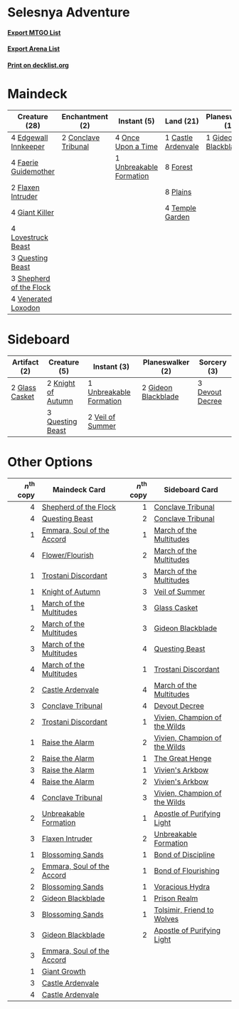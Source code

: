 # Selesnya Adventure

#### [Export MTGO List](../collection/Selesnya%20Adventure/Selesnya%20Adventure.txt)
#### [Export Arena List](../collection/Selesnya%20Adventure/Selesnya%20Adventure_arena.txt)
#### [Print on decklist.org](http://decklist.org/?deckmain=1%09Castle%20Ardenvale%0A2%09Conclave%20Tribunal%0A4%09Edgewall%20Innkeeper%0A4%09Faerie%20Guidemother%0A2%09Flaxen%20Intruder%0A3%09Flower/Flourish%0A8%09Forest%0A4%09Giant%20Killer%0A1%09Gideon%20Blackblade%0A4%09Lovestruck%20Beast%0A4%09Once%20Upon%20a%20Time%0A8%09Plains%0A3%09Questing%20Beast%0A3%09Shepherd%20of%20the%20Flock%0A4%09Temple%20Garden%0A1%09Unbreakable%20Formation%0A4%09Venerated%20Loxodon&deckside=3%09Devout%20Decree%0A2%09Gideon%20Blackblade%0A2%09Glass%20Casket%0A2%09Knight%20of%20Autumn%0A3%09Questing%20Beast%0A1%09Unbreakable%20Formation%0A2%09Veil%20of%20Summer)
# Maindeck

|                                          Creature (28)                                           |                                       Enchantment (2)                                        |                                           Instant (5)                                            |                                          Land (21)                                          |                                       Planeswalker (1)                                       |                                        Sorcery (3)                                         |
|--------------------------------------------------------------------------------------------------|----------------------------------------------------------------------------------------------|--------------------------------------------------------------------------------------------------|---------------------------------------------------------------------------------------------|----------------------------------------------------------------------------------------------|--------------------------------------------------------------------------------------------|
|4 [Edgewall Innkeeper](http://gatherer.wizards.com/Pages/Card/Details.aspx?multiverseid=473113)   |2 [Conclave Tribunal](http://gatherer.wizards.com/Pages/Card/Details.aspx?multiverseid=452756)|4 [Once Upon a Time](http://gatherer.wizards.com/Pages/Card/Details.aspx?multiverseid=473131)     |1 [Castle Ardenvale](http://gatherer.wizards.com/Pages/Card/Details.aspx?multiverseid=473200)|1 [Gideon Blackblade](http://gatherer.wizards.com/Pages/Card/Details.aspx?multiverseid=463943)|3 [Flower/Flourish](http://gatherer.wizards.com/Pages/Card/Details.aspx?multiverseid=452976)|
|4 [Faerie Guidemother](http://gatherer.wizards.com/Pages/Card/Details.aspx?multiverseid=472973)   |                                                                                              |1 [Unbreakable Formation](http://gatherer.wizards.com/Pages/Card/Details.aspx?multiverseid=457173)|8 [Forest](http://gatherer.wizards.com/Pages/Card/Details.aspx?multiverseid=439860)          |                                                                                              |                                                                                            |
|2 [Flaxen Intruder](http://gatherer.wizards.com/Pages/Card/Details.aspx?multiverseid=473117)      |                                                                                              |                                                                                                  |8 [Plains](http://gatherer.wizards.com/Pages/Card/Details.aspx?multiverseid=439856)          |                                                                                              |                                                                                            |
|4 [Giant Killer](http://gatherer.wizards.com/Pages/Card/Details.aspx?multiverseid=472976)         |                                                                                              |                                                                                                  |4 [Temple Garden](http://gatherer.wizards.com/Pages/Card/Details.aspx?multiverseid=405112)   |                                                                                              |                                                                                            |
|4 [Lovestruck Beast](http://gatherer.wizards.com/Pages/Card/Details.aspx?multiverseid=473127)     |                                                                                              |                                                                                                  |                                                                                             |                                                                                              |                                                                                            |
|3 [Questing Beast](http://gatherer.wizards.com/Pages/Card/Details.aspx?multiverseid=473133)       |                                                                                              |                                                                                                  |                                                                                             |                                                                                              |                                                                                            |
|3 [Shepherd of the Flock](http://gatherer.wizards.com/Pages/Card/Details.aspx?multiverseid=472990)|                                                                                              |                                                                                                  |                                                                                             |                                                                                              |                                                                                            |
|4 [Venerated Loxodon](http://gatherer.wizards.com/Pages/Card/Details.aspx?multiverseid=452780)    |                                                                                              |                                                                                                  |                                                                                             |                                                                                              |                                                                                            |


# Sideboard

|                                      Artifact (2)                                       |                                        Creature (5)                                         |                                           Instant (3)                                            |                                       Planeswalker (2)                                       |                                       Sorcery (3)                                        |
|-----------------------------------------------------------------------------------------|---------------------------------------------------------------------------------------------|--------------------------------------------------------------------------------------------------|----------------------------------------------------------------------------------------------|------------------------------------------------------------------------------------------|
|2 [Glass Casket](http://gatherer.wizards.com/Pages/Card/Details.aspx?multiverseid=472977)|2 [Knight of Autumn](http://gatherer.wizards.com/Pages/Card/Details.aspx?multiverseid=452933)|1 [Unbreakable Formation](http://gatherer.wizards.com/Pages/Card/Details.aspx?multiverseid=457173)|2 [Gideon Blackblade](http://gatherer.wizards.com/Pages/Card/Details.aspx?multiverseid=463943)|3 [Devout Decree](http://gatherer.wizards.com/Pages/Card/Details.aspx?multiverseid=466767)|
|                                                                                         |3 [Questing Beast](http://gatherer.wizards.com/Pages/Card/Details.aspx?multiverseid=473133)  |2 [Veil of Summer](http://gatherer.wizards.com/Pages/Card/Details.aspx?multiverseid=466952)       |                                                                                              |                                                                                          |


# Other Options

|*n*<sup>th</sup> copy|                                            Maindeck Card                                            |*n*<sup>th</sup> copy|                                             Sideboard Card                                             |
|--------------------:|-----------------------------------------------------------------------------------------------------|--------------------:|--------------------------------------------------------------------------------------------------------|
|                    4|[Shepherd of the Flock](http://gatherer.wizards.com/Pages/Card/Details.aspx?multiverseid=472990)     |                    1|[Conclave Tribunal](http://gatherer.wizards.com/Pages/Card/Details.aspx?multiverseid=452756)            |
|                    4|[Questing Beast](http://gatherer.wizards.com/Pages/Card/Details.aspx?multiverseid=473133)            |                    2|[Conclave Tribunal](http://gatherer.wizards.com/Pages/Card/Details.aspx?multiverseid=452756)            |
|                    1|[Emmara, Soul of the Accord](http://gatherer.wizards.com/Pages/Card/Details.aspx?multiverseid=452918)|                    1|[March of the Multitudes](http://gatherer.wizards.com/Pages/Card/Details.aspx?multiverseid=452938)      |
|                    4|[Flower/Flourish](http://gatherer.wizards.com/Pages/Card/Details.aspx?multiverseid=452976)           |                    2|[March of the Multitudes](http://gatherer.wizards.com/Pages/Card/Details.aspx?multiverseid=452938)      |
|                    1|[Trostani Discordant](http://gatherer.wizards.com/Pages/Card/Details.aspx?multiverseid=452958)       |                    3|[March of the Multitudes](http://gatherer.wizards.com/Pages/Card/Details.aspx?multiverseid=452938)      |
|                    1|[Knight of Autumn](http://gatherer.wizards.com/Pages/Card/Details.aspx?multiverseid=452933)          |                    3|[Veil of Summer](http://gatherer.wizards.com/Pages/Card/Details.aspx?multiverseid=466952)               |
|                    1|[March of the Multitudes](http://gatherer.wizards.com/Pages/Card/Details.aspx?multiverseid=452938)   |                    3|[Glass Casket](http://gatherer.wizards.com/Pages/Card/Details.aspx?multiverseid=472977)                 |
|                    2|[March of the Multitudes](http://gatherer.wizards.com/Pages/Card/Details.aspx?multiverseid=452938)   |                    3|[Gideon Blackblade](http://gatherer.wizards.com/Pages/Card/Details.aspx?multiverseid=463943)            |
|                    3|[March of the Multitudes](http://gatherer.wizards.com/Pages/Card/Details.aspx?multiverseid=452938)   |                    4|[Questing Beast](http://gatherer.wizards.com/Pages/Card/Details.aspx?multiverseid=473133)               |
|                    4|[March of the Multitudes](http://gatherer.wizards.com/Pages/Card/Details.aspx?multiverseid=452938)   |                    1|[Trostani Discordant](http://gatherer.wizards.com/Pages/Card/Details.aspx?multiverseid=452958)          |
|                    2|[Castle Ardenvale](http://gatherer.wizards.com/Pages/Card/Details.aspx?multiverseid=473200)          |                    4|[March of the Multitudes](http://gatherer.wizards.com/Pages/Card/Details.aspx?multiverseid=452938)      |
|                    3|[Conclave Tribunal](http://gatherer.wizards.com/Pages/Card/Details.aspx?multiverseid=452756)         |                    4|[Devout Decree](http://gatherer.wizards.com/Pages/Card/Details.aspx?multiverseid=466767)                |
|                    2|[Trostani Discordant](http://gatherer.wizards.com/Pages/Card/Details.aspx?multiverseid=452958)       |                    1|[Vivien, Champion of the Wilds](http://gatherer.wizards.com/Pages/Card/Details.aspx?multiverseid=461107)|
|                    1|[Raise the Alarm](http://gatherer.wizards.com/Pages/Card/Details.aspx?multiverseid=416853)           |                    2|[Vivien, Champion of the Wilds](http://gatherer.wizards.com/Pages/Card/Details.aspx?multiverseid=461107)|
|                    2|[Raise the Alarm](http://gatherer.wizards.com/Pages/Card/Details.aspx?multiverseid=416853)           |                    1|[The Great Henge](http://gatherer.wizards.com/Pages/Card/Details.aspx?multiverseid=473123)              |
|                    3|[Raise the Alarm](http://gatherer.wizards.com/Pages/Card/Details.aspx?multiverseid=416853)           |                    1|[Vivien's Arkbow](http://gatherer.wizards.com/Pages/Card/Details.aspx?multiverseid=461108)              |
|                    4|[Raise the Alarm](http://gatherer.wizards.com/Pages/Card/Details.aspx?multiverseid=416853)           |                    2|[Vivien's Arkbow](http://gatherer.wizards.com/Pages/Card/Details.aspx?multiverseid=461108)              |
|                    4|[Conclave Tribunal](http://gatherer.wizards.com/Pages/Card/Details.aspx?multiverseid=452756)         |                    3|[Vivien, Champion of the Wilds](http://gatherer.wizards.com/Pages/Card/Details.aspx?multiverseid=461107)|
|                    2|[Unbreakable Formation](http://gatherer.wizards.com/Pages/Card/Details.aspx?multiverseid=457173)     |                    1|[Apostle of Purifying Light](http://gatherer.wizards.com/Pages/Card/Details.aspx?multiverseid=466760)   |
|                    3|[Flaxen Intruder](http://gatherer.wizards.com/Pages/Card/Details.aspx?multiverseid=473117)           |                    2|[Unbreakable Formation](http://gatherer.wizards.com/Pages/Card/Details.aspx?multiverseid=457173)        |
|                    1|[Blossoming Sands](http://gatherer.wizards.com/Pages/Card/Details.aspx?multiverseid=433169)          |                    1|[Bond of Discipline](http://gatherer.wizards.com/Pages/Card/Details.aspx?multiverseid=460933)           |
|                    2|[Emmara, Soul of the Accord](http://gatherer.wizards.com/Pages/Card/Details.aspx?multiverseid=452918)|                    1|[Bond of Flourishing](http://gatherer.wizards.com/Pages/Card/Details.aspx?multiverseid=461082)          |
|                    2|[Blossoming Sands](http://gatherer.wizards.com/Pages/Card/Details.aspx?multiverseid=433169)          |                    1|[Voracious Hydra](http://gatherer.wizards.com/Pages/Card/Details.aspx?multiverseid=466954)              |
|                    2|[Gideon Blackblade](http://gatherer.wizards.com/Pages/Card/Details.aspx?multiverseid=463943)         |                    1|[Prison Realm](http://gatherer.wizards.com/Pages/Card/Details.aspx?multiverseid=460953)                 |
|                    3|[Blossoming Sands](http://gatherer.wizards.com/Pages/Card/Details.aspx?multiverseid=433169)          |                    1|[Tolsimir, Friend to Wolves](http://gatherer.wizards.com/Pages/Card/Details.aspx?multiverseid=461151)   |
|                    3|[Gideon Blackblade](http://gatherer.wizards.com/Pages/Card/Details.aspx?multiverseid=463943)         |                    2|[Apostle of Purifying Light](http://gatherer.wizards.com/Pages/Card/Details.aspx?multiverseid=466760)   |
|                    3|[Emmara, Soul of the Accord](http://gatherer.wizards.com/Pages/Card/Details.aspx?multiverseid=452918)|                     |                                                                                                        |
|                    1|[Giant Growth](http://gatherer.wizards.com/Pages/Card/Details.aspx?multiverseid=129568)              |                     |                                                                                                        |
|                    3|[Castle Ardenvale](http://gatherer.wizards.com/Pages/Card/Details.aspx?multiverseid=473200)          |                     |                                                                                                        |
|                    4|[Castle Ardenvale](http://gatherer.wizards.com/Pages/Card/Details.aspx?multiverseid=473200)          |                     |                                                                                                        |

